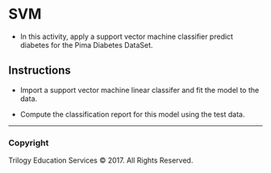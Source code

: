 # SVM

* In this activity, apply a support vector machine classifier predict diabetes for the Pima Diabetes DataSet.

## Instructions

* Import a support vector machine linear classifer and fit the model to the data.

* Compute the classification report for this model using the test data.

- - -

### Copyright

Trilogy Education Services © 2017. All Rights Reserved.
